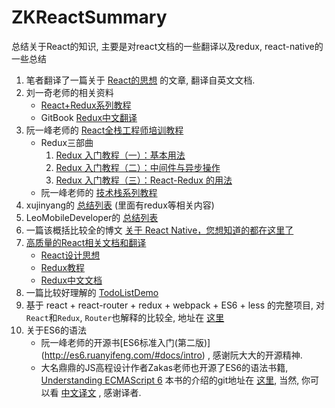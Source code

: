 # ZKReactSummary
总结关于React的知识, 主要是对react文档的一些翻译以及redux, react-native的一些总结

1. 笔者翻译了一篇关于 [React的思想](translation/README.md) 的文章, 翻译自英文文档.
2. 刘一奇老师的相关资料
    * [React+Redux系列教程](https://github.com/lewis617/react-redux-tutorial)
    * GitBook [Redux中文翻译](http://cn.redux.js.org/docs/introduction/Motivation.html)
3. 阮一峰老师的 [React全栈工程师培训教程](http://www.ruanyifeng.com/blog/2016/11/javascript.html) <br />
    * Redux三部曲
        1. [Redux 入门教程（一）：基本用法](http://www.ruanyifeng.com/blog/2016/09/redux_tutorial_part_one_basic_usages.html)
        2. [Redux 入门教程（二）：中间件与异步操作](http://www.ruanyifeng.com/blog/2016/09/redux_tutorial_part_two_async_operations.html)
        3. [Redux 入门教程（三）：React-Redux 的用法](http://www.ruanyifeng.com/blog/2016/09/redux_tutorial_part_three_react-redux.html)
    * 阮一峰老师的 [技术栈系列教程](http://www.ruanyifeng.com/blog/2016/09/react-technology-stack.html)
4. xujinyang的 [总结列表](https://github.com/xujinyang/react-native-android-guide) (里面有redux等相关内容)
5. LeoMobileDeveloper的 [总结列表](https://github.com/LeoMobileDeveloper/ReactNativeMaterials)
6. 一篇该概括比较全的博文 [关于 React Native，您想知道的都在这里了](https://my.oschina.net/osccreate/blog/778348)
7. [高质量的React相关文档和翻译](https://github.com/react-guide)
    * [React设计思想](https://github.com/react-guide/react-basic)
    * [Redux教程](https://github.com/react-guide/redux-tutorial-cn#redux-tutorial)
    * [Redux中文文档](https://github.com/camsong/redux-in-chinese)
8. 一篇比较好理解的 [TodoListDemo](https://github.com/TongchengQiu/TodoList-as-redux-demo)
9. 基于 react + react-router + redux + webpack + ES6 + less 的完整项目, 对`React`和`Redux`, `Router`也解释的比较全, 
    地址在 [这里](https://github.com/bailicangdu/react-pxq)
10. 关于ES6的语法
    * 阮一峰老师的开源书[ES6标准入门(第二版)] (http://es6.ruanyifeng.com/#docs/intro) , 感谢阮大大的开源精神.
    * 大名鼎鼎的JS高程设计作者Zakas老师也开源了ES6的语法书籍, [Understanding ECMAScript 6](https://leanpub.com/understandinges6/read)
    本书的介绍的git地址在 [这里](https://github.com/nzakas/understandinges6), 
    当然, 你可以看 [中文译文](https://www.gitbook.com/book/oshotokill/understandinges6-simplified-chinese/details) , 感谢译者.
